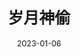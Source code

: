 ---
title: "岁月神偷"
date: "2023-01-06"
price: "20.00"
theaters: ["北京大学百周年纪念讲堂"]
remark: ['粤语对白・中文字幕']
---
